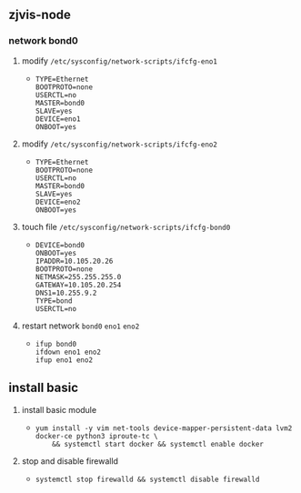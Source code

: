 ## zjvis-node

### network bond0
1. modify `/etc/sysconfig/network-scripts/ifcfg-eno1`
    * ```text
      TYPE=Ethernet
      BOOTPROTO=none
      USERCTL=no
      MASTER=bond0
      SLAVE=yes
      DEVICE=eno1
      ONBOOT=yes
      ```
2. modify `/etc/sysconfig/network-scripts/ifcfg-eno2`
    * ```text
      TYPE=Ethernet
      BOOTPROTO=none
      USERCTL=no
      MASTER=bond0
      SLAVE=yes
      DEVICE=eno2
      ONBOOT=yes
      ```
3. touch file `/etc/sysconfig/network-scripts/ifcfg-bond0`
    * ```text
      DEVICE=bond0
      ONBOOT=yes
      IPADDR=10.105.20.26
      BOOTPROTO=none
      NETMASK=255.255.255.0
      GATEWAY=10.105.20.254
      DNS1=10.255.9.2
      TYPE=bond
      USERCTL=no
      ```
4. restart network `bond0` `eno1` `eno2`
    * ```shell
      ifup bond0
      ifdown eno1 eno2 
      ifup eno1 eno2 
      ```

## install basic
1. install basic module
    * ```shell
      yum install -y vim net-tools device-mapper-persistent-data lvm2 docker-ce python3 iproute-tc \
          && systemctl start docker && systemctl enable docker
      ```
2. stop and disable firewalld
    * ```shell
      systemctl stop firewalld && systemctl disable firewalld
      ```

